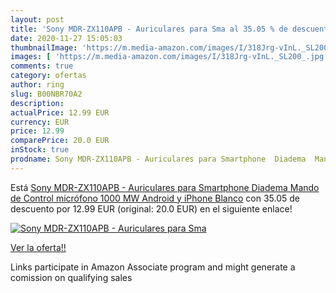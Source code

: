```yaml
---
layout: post
title: 'Sony MDR-ZX110APB - Auriculares para Sma al 35.05 % de descuento'
date: 2020-11-27 15:05:03
thumbnailImage: 'https://m.media-amazon.com/images/I/318Jrg-vInL._SL200_.jpg'
images: [ 'https://m.media-amazon.com/images/I/318Jrg-vInL._SL200_.jpg' ]
comments: true
category: ofertas
author: ring
slug: B00NBR70A2
description:
actualPrice: 12.99 EUR
currency: EUR
price: 12.99
comparePrice: 20.0 EUR
inStock: true
prodname: Sony MDR-ZX110APB - Auriculares para Smartphone  Diadema  Mando de Control  micrófono  1000 MW  Android y iPhone   Blanco
---
```


Está [Sony MDR-ZX110APB - Auriculares para Smartphone  Diadema  Mando de Control  micrófono  1000 MW  Android y iPhone   Blanco](https://www.amazon.es/dp/B00NBR70A2/?tag=tolees-21) con 35.05 de descuento por 12.99 EUR (original: 20.0 EUR) en el siguiente enlace!

[![Sony MDR-ZX110APB - Auriculares para Sma](https://m.media-amazon.com/images/I/318Jrg-vInL._SL200_.jpg)](https://www.amazon.es/dp/B00NBR70A2/?tag=tolees-21)

[Ver la oferta!!](https://www.amazon.es/dp/B00NBR70A2/?tag=tolees-21)

Links participate in Amazon Associate program and might generate a comission on qualifying sales


